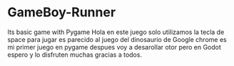 # GameBoy-Runner
Its basic game with Pygame
Hola en este juego solo utilizamos la tecla de space para jugar es parecido al juego del dinosaurio de Google chrome
es mi primer juego en pygame despues voy a desarollar otor pero en Godot espero y lo disfruten muchas gracias a todos.
